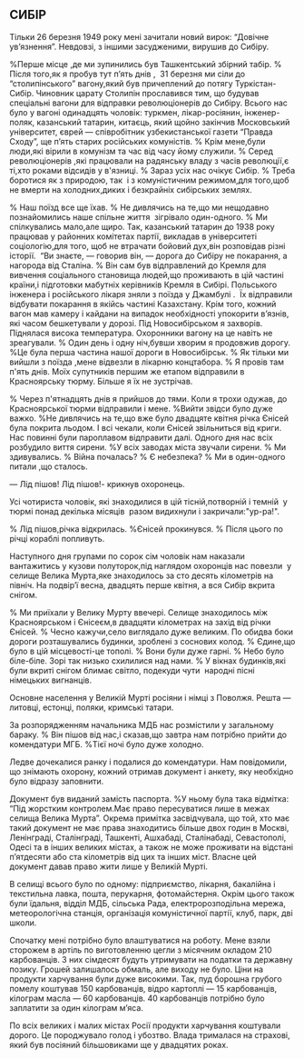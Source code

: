 ## СИБІР

Тільки 26 березня 1949 року мені зачитали новий вирок: “Довічне ув’язнення”. Невдовзі, з іншими засудженими, вирушив до Сибіру.

%Перше місце ,де ми зупинились був Ташкентський збірний табір.
% Після того,як я пробув тут п’ять днів ,  31 березня ми сіли до “столипінського” вагону,який був причеплений до потягу Туркістан-Сибір.
Чиновник царату Столипін прославився тим, що будував спеціальні вагони для відправки революціонерів до Сибіру.
Всього нас було у вагоні одинадцять чоловік: туркмен, лікар-росіянин, інженер-поляк, казанський татарин, китаєць, який щойно закінчив Московський університет, єврей — співробітник узбекистанської газети “Правда Сходу”, ще п’ять старих російських комуністів.
% Крім мене,були люди,які вірили в комунізм та час від часу йому служили.
% Серед революціонерів ,які працювали на радянську владу з часів революції,є ті,хто роками відсидів у в'язниці.
% Зараз усіх нас очікує Сибір.
% Треба боротися як з природою, так  і з комуністичним режимом,для того,щоб не вмерти на холодних,диких і безкрайніх сибірських землях.

% Наш поїзд все ще їхав.
% Не дивлячись на те,що ми нещодавно познайомились наше спільне життя  зігрівало один-одного.
% Ми спілкувались мало,але щиро.
Так, казанський татарин до 1938 року працював у районних комітетах партії, викладав в університеті соціологію,для того, щоб не втрачати бойовий дух,він розповідав різні історії.
 “Ви знаєте, — говорив він, — дорога до Сибіру не покарання, а нагорода від Сталіна.
% Він сам був відправлений до Кремля для вивчення соціального становища людей,що проживають в цій частині країни,і підготовки мабутніх керівників Кремля в Сибірі.
Польського інженера і російського лікаря зняли з поїзда у Джамбулі .
 Їх відправили відбувати покарання в якійсь частині Казахстану.
Крім того, кожний вагон мав камеру і кайдани на випадок необхідності упокорити в’язнів, які часом бешкетували у дорозі.
Під Новосибірськом я захворів.
Піднялася висока температура.
Охоронники вагону на це навіть не зреагували.
% Один день і одну ніч,бувши хворим я продовжив дорогу.
%Це була перша частина нашої дороги в Новосибірськ.
% Як тільки ми вийшли з поїзда ,мене відвезли в лікарню концтабора.
% Я провів там п'ять днів.
Моїх супутників першим же етапом відправили в Красноярську тюрму.
Більше я їх не зустрічав.

% Через п'ятнадцять днів я прийшов до тями.
Коли я трохи одужав, до  Красноярської тюрми відправили і мене.
%Вийти звідси було дуже важко.
%Не дивлячись на те,що вже було двадцяте квітня річка Єнісей була покрита льодом.
І всі чекали, коли Єнісей звільниться від криги.
Нас повинні були пароплавом відправити далі.
Одного дня нас всіх розбудило виття сирени.
%У всіх заводах міста звучали сирени.
% Ми здивувались.
% Війна почалась?
% Є небезпека?
% Ми в один-одного питали ,що сталось.

— Лід пішов!
Лід пішов!- крикнув охоронець.


Усі чотириста чоловік, які знаходилися в цій тісній,потворній і темній  у тюрмі понад декілька місяців  разом видихнули і закричали:"ур-ра!".

% Лід пішов,річка відкрилась.
%Єнісей прокинувся.
% Після цього по річці кораблі попливуть.

Наступного дня групами по сорок сім чоловік нам наказали вантажитись у кузови полуторок,під наглядом охоронців нас повезли  у селище Велика Мурта,яке знаходилось за сто десять кілометрів на північ.
На подвір’ї весна, двадцять перше квітня, а вся Сибір вкрита снігом.

% Ми приїхали у Велику Мурту ввечері.
Селище знаходилось між Красноярськом і Єнісеєм,в двадцяти кілометрах на захід від річки Єнісей.
% Чесно кажучи,село виглядало дуже великим.
По обидва боки дороги розташувались будинки, зроблені з соснових колод.
% Єдине,що було в цій місцевості-це тополі.
% Вони були дуже гарні.
% Небо було біле-біле.
Зорі так низько схилилися над нами.
% У вікнах будинків,які були вкриті снігом блимає світло, подекуди чути  народні пісні німецьких вигнанців.

Основне населення у Великій Мурті росіяни і німці з Поволжя.
Решта — литовці, естонці, поляки, кримські татари.

За розпорядженням начальника МДБ нас розмістили у загальному бараку.
% Він пішов від нас,і сказав,що завтра нам потрібно прийти до комендатури МГБ.
%Тієї ночі було дуже холодно.

Ледве дочекалися ранку і подалися до комендатури.
Нам повідомили, що знімають охорону, кожний отримав документ і анкету, яку необхідно було відразу заповнити.


Документ був виданий замість паспорта.
%У ньому була така відмітка: “Під жорстким контролем.Має право пересуватися лише в межах селища Велика Мурта”.
Окрема примітка засвідчувала, що той, хто має такий документ не має права знаходитись більше двох годин в Москві, Ленінграді, Сталінграді, Ташкенті, Ашхабаді, Сталінабаді, Севастополі, Одесі та в інших великих містах, а також не може проживати на відстані п’ятдесяти або ста кілометрів від цих та інших міст.
Власне цей документ давав право жити лише у Великій Мурті.

В селищі всього було по одному: підприємство, лікарня, бакалійна і текстильна лавка, пошта, перукарня, фотомайстерня.
Окрім цього також були їдальня, відділ МДБ, сільська Рада, електророзподільна мережа, метеорологічна станція, організація комуністичної партії, клуб, парк, дві школи.

Спочатку мені потрібно було влаштуватися на роботу.
Мене взяли сторожем в артіль по виготовленню цегли з місячним окладом 210 карбованців.
З них сімдесят будуть утримувати на податки та державну позику.
Грошей залишалось обмаль, але виходу не було.
Ціни на продукти харчування були дуже високими.
Так, пуд борошна грубого помелу коштував 150 карбованців, відро картоплі — 15 карбованців, кілограм масла — 60 карбованців.
40 карбованців потрібно було заплатити за один кілограм м’яса.

По всіх великих і малих містах Росії продукти харчування коштували дорого.
Це породжувало голод і убозтво.
Влада трималася на страхові, який був посіяний більшовиками ще у двадцятих роках.
